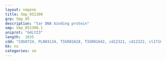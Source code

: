 ```yaml
---
layout: smgene
title: Smp_051300
grp: Smp_05
description: "tar DNA binding protein"
smp: Smp_051300.1
uniprot: "G4LY23"
length:  1035
cdd: "COG0724, PLN03134, TIGR01628, TIGR01642, cd12321, cd12322, cl17169, pfam00076, pfam14259, smart00360"
kk: ns
categories: sm
---
```

